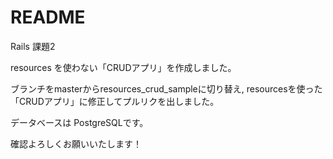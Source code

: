 # README

Rails 課題2

resources を使わない「CRUDアプリ」を作成しました。

ブランチをmasterからresources_crud_sampleに切り替え, resourcesを使った「CRUDアプリ」に修正してプルリクを出しました。

データベースは PostgreSQLです。

確認よろしくお願いいたします！

